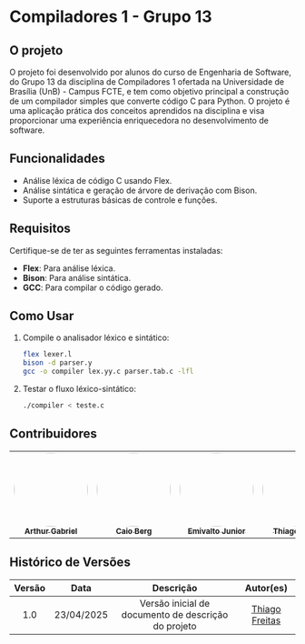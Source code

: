 # Compiladores 1 - Grupo 13

## O projeto

O projeto foi desenvolvido por alunos do curso de Engenharia de Software, do Grupo 13 da disciplina de Compiladores 1 ofertada na Universidade de Brasília (UnB) - Campus FCTE, e tem como objetivo principal a construção de um compilador simples que converte código C para Python. O projeto é uma aplicação prática dos conceitos aprendidos na disciplina e visa proporcionar uma experiência enriquecedora no desenvolvimento de software.

## Funcionalidades

- Análise léxica de código C usando Flex.
- Análise sintática e geração de árvore de derivação com Bison.
- Suporte a estruturas básicas de controle e funções.

## Requisitos

Certifique-se de ter as seguintes ferramentas instaladas:

- **Flex**: Para análise léxica.
- **Bison**: Para análise sintática.
- **GCC**: Para compilar o código gerado.


## Como Usar

1. Compile o analisador léxico e sintático:
    ```bash
    flex lexer.l
    bison -d parser.y
    gcc -o compiler lex.yy.c parser.tab.c -lfl
    ```

2. Testar o fluxo léxico-sintático:
    ```bash
    ./compiler < teste.c
    ```


## Contribuidores

<table>
  <tr>
    <td align="center"><a href="https://github.com/ArthurGabrieel"><img style="border-radius: 50%;" src="https://github.com/ArthurGabrieel.png" width="130px;" alt=""/><br /><sub><b>Arthur Gabriel</b></sub></a><br/></td>
    <td align="center"><a href="https://github.com/Caio-bergbjj"><img style="border-radius: 50%;" src="https://github.com/Caio-bergbjj.png" width="130px;" alt=""/><br /><sub><b>Caio Berg</b></sub></a><br/></td>
    <td align="center"><a href="https://github.com/EmivaltoJrr"><img style="border-radius: 50%;" src="https://github.com/EmivaltoJrr.png" width="130px;" alt=""/><br /><sub><b>Emivalto Junior</b></sub></a><br/></td>
    <td align="center"><a href="https://github.com/thiagorfreitas"><img style="border-radius: 50%;" src="https://github.com/thiagorfreitas.png" width="130px;" alt=""/><br /><sub><b>Thiago Freitas</b></sub></a><br/></td>
    <td align="center"><a href="https://github.com/Wengel-Rodrigues"><img style="border-radius: 50%;" src="https://github.com/Wengel-Rodrigues.png" width="130px;" alt=""/><br /><sub><b>Wengel Rodrigues</b></sub></a><br/></td>
    <td align="center"><a href="https://github.com/wesleysantos00"><img style="border-radius: 50%;" src="https://github.com/wesleysantos00.png" width="130px;" alt=""/><br /><sub><b>Wesley Santos</b></sub></a><br/></td>
  </tr>
</table>


## Histórico de Versões



| Versão |    Data    |                      Descrição                      |      Autor(es)      |
| :----: | :--------: | :-------------------------------------------------: | :-----------------: |
|  1.0   | 23/04/2025 | Versão inicial de documento de descrição do projeto | [Thiago Freitas](https://github.com/thiagorfreitas) |

